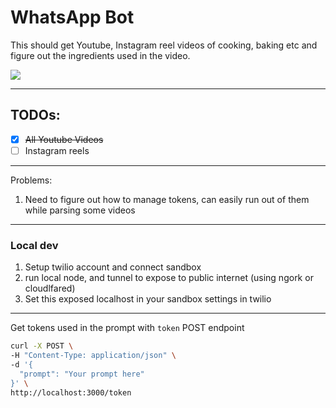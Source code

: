 # WhatsApp Bot

This should get Youtube, Instagram reel videos of cooking, baking etc and figure out the ingredients used in the video.

![](./demo/youtube-recipie.gif)

---

## TODOs:

- [x] ~~All Youtube Videos~~
- [ ] Instagram reels

---

Problems:

1. Need to figure out how to manage tokens, can easily run out of them while parsing some videos

---

### Local dev

1. Setup twilio account and connect sandbox
2. run local node, and tunnel to expose to public internet (using ngork or cloudlfared)
3. Set this exposed localhost in your sandbox settings in twilio

---

Get tokens used in the prompt with `token` POST endpoint

```sh
curl -X POST \
-H "Content-Type: application/json" \
-d '{
  "prompt": "Your prompt here"
}' \
http://localhost:3000/token
```
